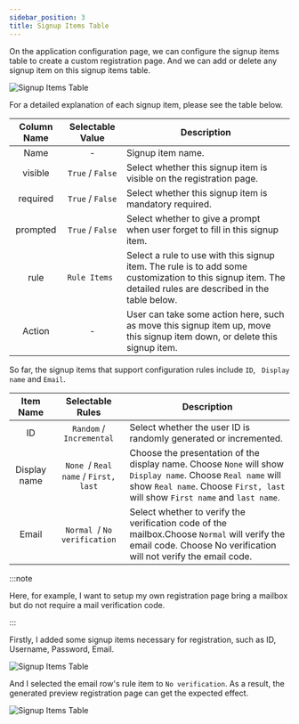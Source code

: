 ```yaml
---
sidebar_position: 3
title: Signup Items Table
---
```

On the application configuration page, we can configure the signup items table to create a custom registration page. And we can add or delete any signup item on this signup items table.

![Signup Items Table](/img/signup-items-table.png)

For a detailed explanation of each signup item, please see the table below.

|    Column Name    |                                      Selectable Value                                      | Description                                                                                                                                                                                                                                                                                |
| :---------: | :----------------------------------------------------------------------------------: | ------------------------------------------------------------------------------------------------------------------------------------------------------------------------------------------------------------------------------------------------------------------------------------------ |
|    Name    |                                          -                                          | Signup item name.                                                                                                                                                                                                                     |
|    visible    |      `True` / `False`      | Select whether this signup item is visible on the registration page.                                                                  |
|  required  |       `True` / `False`       | Select whether this signup item is mandatory required.                                                          |
|   prompted   |         `True` / `False`         | Select whether to give a prompt when user forget to fill in this signup item.                                                                             |
| rule | `Rule Items ` | Select a rule to use with this signup item. The rule is to add some customization to this signup item. The detailed rules are described in the table below. |
| Action | - | User can take some action here, such as move this signup item up, move this signup item down, or delete this signup item. |

So far, the signup items that support configuration rules include `ID`, ` Display name` and `Email`.

|  Item Name   |           Selectable Rules           | Description                                                  |
| :----------: | :----------------------------------: | ------------------------------------------------------------ |
|      ID      |       `Random` / `Incremental`       | Select whether the user ID is randomly generated or incremented. |
| Display name | `None `/ `Real name` / `First, last` | Choose the presentation of the display name. Choose `None` will show `Display name`. Choose `Real name` will show `Real name`. Choose `First, last` will show `First name` and `last name`. |
|    Email     |     `Normal `/ `No verification`     | Select whether to verify the verification code of the mailbox.Choose `Normal` will verify the email code. Choose No verification will not verify the email code. |

:::note

Here, for example, I want to setup my own registration page bring a mailbox but do not require a mail verification code.

:::

Firstly, I added some signup items necessary for registration, such as ID, Username, Password, Email.

![Signup Items Table](/img/signup-items-table-demo-config.png)

And I selected the email row's rule item to `No verification`. As a result, the generated preview registration page can get the expected effect.

![Signup Items Table](/img/signup-items-table-demo-page.png)

